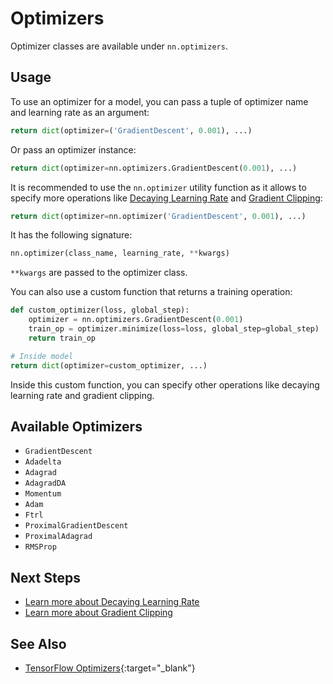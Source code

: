 # Optimizers

Optimizer classes are available under `nn.optimizers`.


## Usage

To use an optimizer for a model, you can pass a tuple of optimizer name and learning rate as an argument:

```py
return dict(optimizer=('GradientDescent', 0.001), ...)
```

Or pass an optimizer instance:

```py
return dict(optimizer=nn.optimizers.GradientDescent(0.001), ...)
```

It is recommended to use the `nn.optimizer` utility function as it allows to specify more operations like [Decaying Learning Rate] and [Gradient Clipping]:

```py
return dict(optimizer=nn.optimizer('GradientDescent', 0.001), ...)
```

It has the following signature:

```py
nn.optimizer(class_name, learning_rate, **kwargs)
```

`**kwargs` are passed to the optimizer class.

You can also use a custom function that returns a training operation:

```py
def custom_optimizer(loss, global_step):
    optimizer = nn.optimizers.GradientDescent(0.001)
    train_op = optimizer.minimize(loss=loss, global_step=global_step)
    return train_op

# Inside model
return dict(optimizer=custom_optimizer, ...)
```

Inside this custom function, you can specify other operations like decaying learning rate and gradient clipping.


## Available Optimizers

- `GradientDescent`
- `Adadelta`
- `Adagrad`
- `AdagradDA`
- `Momentum`
- `Adam`
- `Ftrl`
- `ProximalGradientDescent`
- `ProximalAdagrad`
- `RMSProp`


## Next Steps

- [Learn more about Decaying Learning Rate][Decaying Learning Rate]
- [Learn more about Gradient Clipping][Gradient Clipping]


## See Also

- [TensorFlow Optimizers](https://www.tensorflow.org/api_guides/python/train#Optimizers){:target="_blank"}


[Decaying Learning Rate]: ../decaying/
[Gradient Clipping]: ../clipping/

